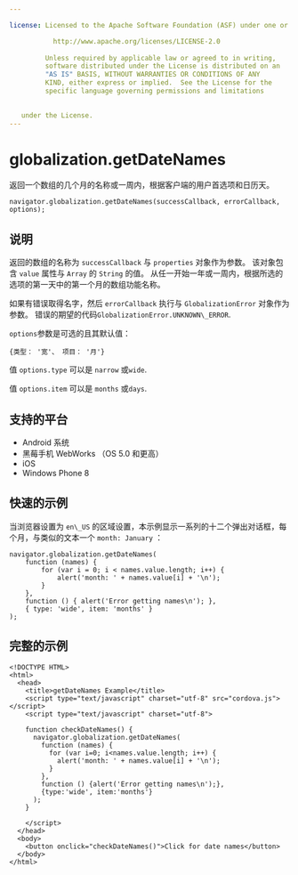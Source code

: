 ```yaml
---

license: Licensed to the Apache Software Foundation (ASF) under one or more contributor license agreements. See the NOTICE file distributed with this work for additional information regarding copyright ownership. The ASF licenses this file to you under the Apache License, Version 2.0 (the "License"); you may not use this file except in compliance with the License. You may obtain a copy of the License at

           http://www.apache.org/licenses/LICENSE-2.0
    
         Unless required by applicable law or agreed to in writing,
         software distributed under the License is distributed on an
         "AS IS" BASIS, WITHOUT WARRANTIES OR CONDITIONS OF ANY
         KIND, either express or implied.  See the License for the
         specific language governing permissions and limitations
    

   under the License.
---
```


# globalization.getDateNames

返回一个数组的几个月的名称或一周内，根据客户端的用户首选项和日历天。

    navigator.globalization.getDateNames(successCallback, errorCallback, options);
    

## 说明

返回的数组的名称为 `successCallback` 与 `properties` 对象作为参数。 该对象包含 `value` 属性与 `Array` 的 `String` 的值。 从任一开始一年或一周内，根据所选的选项的第一天中的第一个月的数组功能名称。

如果有错误取得名字，然后 `errorCallback` 执行与 `GlobalizationError` 对象作为参数。 错误的期望的代码`GlobalizationError.UNKNOWN\_ERROR`.

`options`参数是可选的且其默认值：

    {类型： '宽'、 项目： '月'}
    

值 `options.type` 可以是 `narrow` 或`wide`.

值 `options.item` 可以是 `months` 或`days`.

## 支持的平台

*   Android 系统
*   黑莓手机 WebWorks （OS 5.0 和更高）
*   iOS
*   Windows Phone 8

## 快速的示例

当浏览器设置为 `en\_US` 的区域设置，本示例显示一系列的十二个弹出对话框，每个月，与类似的文本一个 `month: January` ：

    navigator.globalization.getDateNames(
        function (names) {
            for (var i = 0; i < names.value.length; i++) {
                alert('month: ' + names.value[i] + '\n');
            }
        },
        function () { alert('Error getting names\n'); },
        { type: 'wide', item: 'months' }
    );
    

## 完整的示例

    <!DOCTYPE HTML>
    <html>
      <head>
        <title>getDateNames Example</title>
        <script type="text/javascript" charset="utf-8" src="cordova.js"></script>
        <script type="text/javascript" charset="utf-8">
    
        function checkDateNames() {
          navigator.globalization.getDateNames(
            function (names) {
              for (var i=0; i<names.value.length; i++) {
                alert('month: ' + names.value[i] + '\n');
              }
            },
            function () {alert('Error getting names\n');},
            {type:'wide', item:'months'}
          );
        }
    
        </script>
      </head>
      <body>
        <button onclick="checkDateNames()">Click for date names</button>
      </body>
    </html>